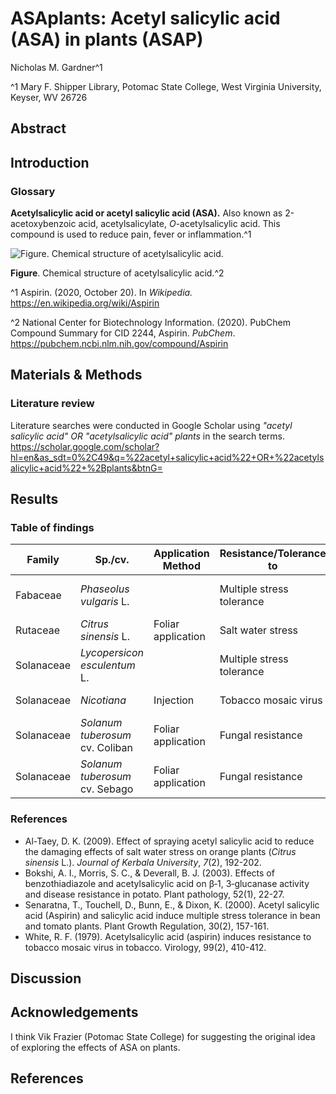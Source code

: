 # ASAplants: Acetyl salicylic acid (ASA) in plants (ASAP)

Nicholas M. Gardner^1

^1 Mary F. Shipper Library, Potomac State College, West Virginia University, Keyser, WV 26726

## Abstract 

## Introduction

### Glossary

**Acetylsalicylic acid or acetyl salicylic acid (ASA).** Also known as 2-acetoxybenzoic acid, acetylsalicylate, *O*-acetylsalicylic acid. This compound is used to reduce pain, fever or inflammation.^1

![Figure. Chemical structure of acetylsalicylic acid.](https://pubchem.ncbi.nlm.nih.gov/image/imgsrv.fcgi?cid=2244&t=l)

**Figure**. Chemical structure of acetylsalicylic acid.^2

^1 Aspirin. (2020, October 20). In *Wikipedia.* https://en.wikipedia.org/wiki/Aspirin

^2 National Center for Biotechnology Information. (2020). PubChem Compound Summary for CID 2244, Aspirin. *PubChem*. https://pubchem.ncbi.nlm.nih.gov/compound/Aspirin

## Materials & Methods

### Literature review

Literature searches were conducted in Google Scholar using *"acetyl salicylic acid" OR "acetylsalicylic acid" plants* in the search terms. https://scholar.google.com/scholar?hl=en&as_sdt=0%2C49&q=%22acetyl+salicylic+acid%22+OR+%22acetylsalicylic+acid%22+%2Bplants&btnG=

## Results

### Table of findings

| Family | Sp./cv. | Application Method | Resistance/Tolerance to | Reference |
| ------ | ------- | ------------------ | ------- | --------- |
| Fabaceae | *Phaseolus vulgaris* L. | | Multiple stress tolerance | Senaratna et al. (2000) |
| Rutaceae | *Citrus sinensis* L. | Foliar application | Salt water stress | Al-Taey (2009) |
| Solanaceae | *Lycopersicon esculentum* L. | | Multiple stress tolerance | Senaratna et al. (2000) |
| Solanaceae | *Nicotiana* | Injection | Tobacco mosaic virus | White (1979) |
| Solanaceae | *Solanum tuberosum* cv. Coliban | Foliar application | Fungal resistance | Bokshi et al. (2003) |
| Solanaceae | *Solanum tuberosum* cv. Sebago | Foliar application | Fungal resistance | Bokshi et al. (2003) |

### References

- Al-Taey, D. K. (2009). Effect of spraying acetyl salicylic acid to reduce the damaging effects of salt water stress on orange plants  (*Citrus sinensis* L.). *Journal of Kerbala University*, *7*(2), 192-202.
- Bokshi, A. I., Morris, S. C., & Deverall, B. J. (2003). Effects of benzothiadiazole and acetylsalicylic acid on β‐1, 3‐glucanase activity and disease resistance in potato. Plant pathology, 52(1), 22-27.
- Senaratna, T., Touchell, D., Bunn, E., & Dixon, K. (2000). Acetyl salicylic acid (Aspirin) and salicylic acid induce multiple stress tolerance in bean and tomato plants. Plant Growth Regulation, 30(2), 157-161.
- White, R. F. (1979). Acetylsalicylic acid (aspirin) induces resistance to tobacco mosaic virus in tobacco. Virology, 99(2), 410-412.

## Discussion

## Acknowledgements

I think Vik Frazier (Potomac State College) for suggesting the original idea of exploring the effects of ASA on plants.

## References
